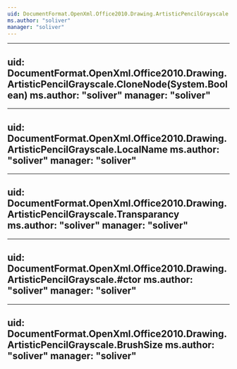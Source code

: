 ```yaml
---
uid: DocumentFormat.OpenXml.Office2010.Drawing.ArtisticPencilGrayscale
ms.author: "soliver"
manager: "soliver"
---
```


---
uid: DocumentFormat.OpenXml.Office2010.Drawing.ArtisticPencilGrayscale.CloneNode(System.Boolean)
ms.author: "soliver"
manager: "soliver"
---

---
uid: DocumentFormat.OpenXml.Office2010.Drawing.ArtisticPencilGrayscale.LocalName
ms.author: "soliver"
manager: "soliver"
---

---
uid: DocumentFormat.OpenXml.Office2010.Drawing.ArtisticPencilGrayscale.Transparancy
ms.author: "soliver"
manager: "soliver"
---

---
uid: DocumentFormat.OpenXml.Office2010.Drawing.ArtisticPencilGrayscale.#ctor
ms.author: "soliver"
manager: "soliver"
---

---
uid: DocumentFormat.OpenXml.Office2010.Drawing.ArtisticPencilGrayscale.BrushSize
ms.author: "soliver"
manager: "soliver"
---
